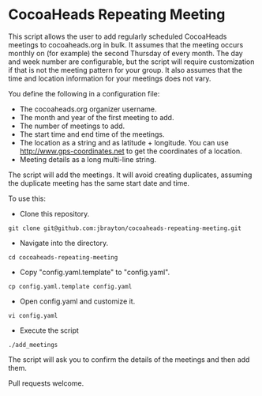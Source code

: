 # CocoaHeads Repeating Meeting

This script allows the user to add regularly scheduled CocoaHeads meetings to cocoaheads.org in bulk. It assumes that the meeting occurs monthly on (for example) the second Thursday of every month. The day and week number are configurable, but the script will require customization if that is not the meeting pattern for your group. It also assumes that the time and location information for your meetings does not vary.

You define the following in a configuration file:

* The cocoaheads.org organizer username.
* The month and year of the first meeting to add.
* The number of meetings to add.
* The start time and end time of the meetings.
* The location as a string and as latitude + longitude. You can use http://www.gps-coordinates.net to get the coordinates of a location.
* Meeting details as a long multi-line string.

The script will add the meetings. It will avoid creating duplicates, assuming the duplicate meeting has the same start date and time.

To use this:

* Clone this repository.

```
git clone git@github.com:jbrayton/cocoaheads-repeating-meeting.git
```

* Navigate into the directory.

```
cd cocoaheads-repeating-meeting
```
    
* Copy "config.yaml.template" to "config.yaml".

```
cp config.yaml.template config.yaml
```
    
* Open config.yaml and customize it.

```
vi config.yaml
```

* Execute the script

```
./add_meetings
```

The script will ask you to confirm the details of the meetings and then add them.

Pull requests welcome.
